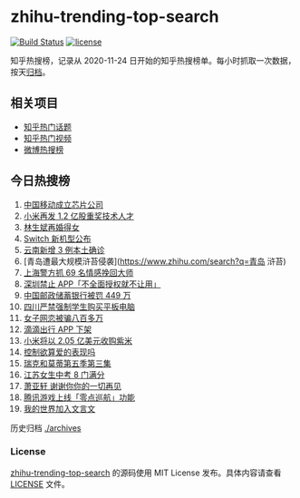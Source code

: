 # zhihu-trending-top-search

[![Build Status](https://github.com/justjavac/zhihu-trending-top-search/workflows/ci/badge.svg?branch=main)](https://github.com/justjavac/zhihu-trending-top-search/actions)
[![license](https://img.shields.io/github/license/justjavac/zhihu-trending-top-search)](https://github.com/justjavac/zhihu-trending-top-search/blob/main/LICENSE)

知乎热搜榜，记录从 2020-11-24 日开始的知乎热搜榜单。每小时抓取一次数据，按天[归档](./archives)。

## 相关项目

- [知乎热门话题](https://github.com/justjavac/zhihu-trending-hot-questions)
- [知乎热门视频](https://github.com/justjavac/zhihu-trending-hot-video)
- [微博热搜榜](https://github.com/justjavac/weibo-trending-hot-search)

## 今日热搜榜

<!-- BEGIN -->
<!-- 最后更新时间 Tue Jul 06 2021 23:06:13 GMT+0800 (China Standard Time) -->

1. [中国移动成立芯片公司](https://www.zhihu.com/search?q=中国移动)
2. [小米再发 1.2 亿股重奖技术人才](https://www.zhihu.com/search?q=小米)
3. [林生斌再婚得女](https://www.zhihu.com/search?q=林生斌)
4. [Switch 新机型公布](https://www.zhihu.com/search?q=switch)
5. [云南新增 3 例本土确诊](https://www.zhihu.com/search?q=云南疫情)
6. [青岛遭最大规模浒苔侵袭](https://www.zhihu.com/search?q=青岛 浒苔)
7. [上海警方抓 69 名情感挽回大师](https://www.zhihu.com/search?q=情感挽回)
8. [深圳禁止 APP「不全面授权就不让用」](https://www.zhihu.com/search?q=大数据杀熟)
9. [中国邮政储蓄银行被罚 449 万](https://www.zhihu.com/search?q=中国邮政储蓄银行)
10. [四川严禁强制学生购买平板电脑](https://www.zhihu.com/search?q=强制学生购买平板电脑)
11. [女子网恋被骗八百多万](https://www.zhihu.com/search?q=网恋被骗)
12. [滴滴出行 APP 下架](https://www.zhihu.com/search?q=滴滴下架)
13. [小米将以 2.05 亿美元收购紫米](https://www.zhihu.com/search?q=小米收购紫米)
14. [控制欲算爱的表现吗](https://www.zhihu.com/search?q=扑通扑通的心)
15. [瑞克和莫蒂第五季第三集](https://www.zhihu.com/search?q=瑞克和莫蒂)
16. [江苏女生中考 8 门满分](https://www.zhihu.com/search?q=中考)
17. [萧亚轩 谢谢你你的一切再见](https://www.zhihu.com/search?q=萧亚轩)
18. [腾讯游戏上线「零点巡航」功能](https://www.zhihu.com/search?q=腾讯游戏)
19. [我的世界加入文言文](https://www.zhihu.com/search?q=我的世界)

<!-- END -->

历史归档 [./archives](./archives)

### License

[zhihu-trending-top-search](https://github.com/justjavac/zhihu-trending-top-search)
的源码使用 MIT License 发布。具体内容请查看 [LICENSE](./LICENSE) 文件。
